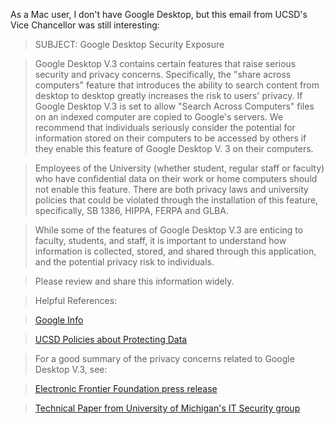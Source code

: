 <!--
.. title: UCSD nixes Google Desktop
.. date: 2006/02/23 18:11
.. slug: ucsd-nixes-google-desktop
.. link:
.. description:
.. tags: computers
-->


As a Mac user, I don't have Google Desktop, but this email from UCSD's Vice Chancellor was still interesting:

>SUBJECT: Google Desktop Security Exposure

>Google Desktop V.3 contains certain features that raise serious security
and privacy concerns. Specifically, the "share across computers" feature
that introduces the ability to search content from desktop to desktop
greatly increases the risk to users' privacy. If Google Desktop V.3 is
set to allow "Search Across Computers" files on an indexed computer are
copied to Google's servers. We recommend that individuals seriously
consider the potential for information stored on their computers to be
accessed by others if they enable this feature of Google Desktop V. 3 on
their computers.

>Employees of the University (whether student, regular staff or faculty)
who have confidential data on their work or home computers should not
enable this feature. There are both privacy laws and university policies
that could be violated through the installation of this feature,
specifically, SB 1386, HIPPA, FERPA and GLBA.

>While some of the features of Google Desktop V.3 are enticing to
faculty, students, and staff, it is important to understand how
information is collected, stored, and shared through this application,
and the potential privacy risk to individuals.

>Please review and share this information widely.

>Helpful References:

>[Google Info](http://desktop.google.com/features.html#searchremote)

>[UCSD Policies about Protecting Data](http://blink.ucsd.edu/Blink/External/Topics/Policy/0,1162,1861,00.html)

>For a good summary of the privacy concerns related to Google Desktop V.3, see:

>[Electronic Frontier Foundation press release](http://www.eff.org/news/archives/2006_02.php#004400)

>[Technical Paper from University of Michigan's IT Security group](http://safecomputing.umich.edu/tools/download/gd_security.pdf)

